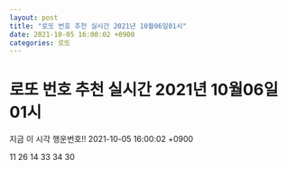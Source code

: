 ```yaml
---
layout: post
title: "로또 번호 추천 실시간 2021년 10월06일01시"
date: 2021-10-05 16:00:02 +0900
categories: 로또
---
```


# 로또 번호 추천 실시간 2021년 10월06일01시

지금 이 시각 행운번호!! 2021-10-05 16:00:02 +0900

 11  26  14  33  34  30 

